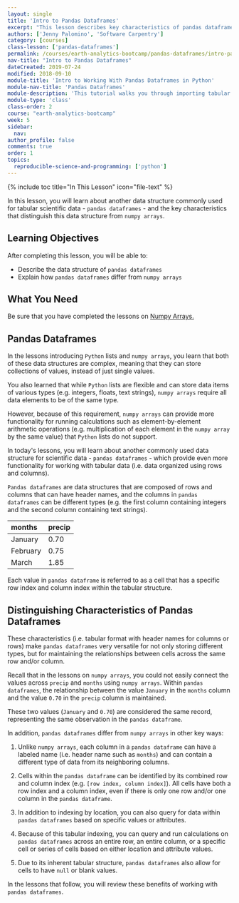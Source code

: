 ```yaml
---
layout: single
title: 'Intro to Pandas Dataframes'
excerpt: "This lesson describes key characteristics of pandas dataframes, a data structure commonly used for scientific data."
authors: ['Jenny Palomino', 'Software Carpentry']
category: [courses]
class-lesson: ['pandas-dataframes']
permalink: /courses/earth-analytics-bootcamp/pandas-dataframes/intro-pandas-dataframes/
nav-title: "Intro to Pandas Dataframes"
dateCreated: 2019-07-24
modified: 2018-09-10
module-title: 'Intro to Working With Pandas Dataframes in Python'
module-nav-title: 'Pandas Dataframes'
module-description: 'This tutorial walks you through importing tabular data (.csv) to pandas dataframes as well as summarizing, plotting, and running calculations on pandas dataframes.'
module-type: 'class'
class-order: 2
course: "earth-analytics-bootcamp"
week: 5
sidebar:
  nav:
author_profile: false
comments: true
order: 1
topics:
  reproducible-science-and-programming: ['python']
---
```

{% include toc title="In This Lesson" icon="file-text" %}

In this lesson, you will learn about another data structure commonly used for tabular scientific data - `pandas dataframes` - and the key characteristics that distinguish this data structure from `numpy arrays`.

<div class='notice--success' markdown="1">

## <i class="fa fa-graduation-cap" aria-hidden="true"></i> Learning Objectives

After completing this lesson, you will be able to:

* Describe the data structure of `pandas dataframes`
* Explain how `pandas dataframes` differ from `numpy arrays` 


## <i class="fa fa-check-square-o fa-2" aria-hidden="true"></i> What You Need

Be sure that you have completed the lessons on <a href="{{ site.url }}/courses/earth-analytics-bootcamp/numpy-arrays/">Numpy Arrays.</a> 

 </div>


## Pandas Dataframes

In the lessons introducing `Python` lists and `numpy arrays`, you learn that both of these data structures are complex, meaning that they can store collections of values, instead of just single values. 

You also learned that while `Python` lists are flexible and can store data items of various types (e.g. integers, floats, text strings), `numpy arrays` require all data elements to be of the same type. 

However, because of this requirement, `numpy arrays` can provide more functionality for running calculations such as element-by-element arithmetic operations (e.g. multiplication of each element in the `numpy array` by the same value) that `Python` lists do not support.  

In today's lessons, you will learn about another commonly used data structure for scientific data - `pandas dataframes` - which provide even more functionality for working with tabular data (i.e. data organized using rows and columns). 

`Pandas dataframes` are data structures that are composed of rows and columns that can have header names, and the columns in `pandas dataframes` can be different types (e.g. the first column containing integers and the second column containing text strings). 


| months          |  precip |
|:---------------|:--------|
| January        | 0.70 |
| February       |  0.75 |
| March          | 1.85 |  

Each value in `pandas dataframe` is referred to as a cell that has a specific row index and column index within the tabular structure. 


## Distinguishing Characteristics of Pandas Dataframes

These characteristics (i.e. tabular format with header names for columns or rows) make `pandas dataframes` very versatile for not only storing different types, but for maintaining the relationships between cells across the same row and/or column. 

Recall that in the lessons on `numpy arrays`, you could not easily connect the values across `precip` and `months` using `numpy arrays`. Within `pandas dataframes`, the relationship between the value `January` in the `months` column and the value `0.70` in the `precip` column is maintained. 

These two values (`January` and `0.70`) are considered the same record, representing the same observation in the `pandas dataframe`.

In addition, `pandas dataframes` differ from `numpy arrays` in other key ways:

1. Unlike `numpy arrays`, each column in a `pandas dataframe` can have a labeled name (i.e. header name such as `months`) and can contain a different type of data from its neighboring columns. 

2. Cells within the `pandas dataframe` can be identified by its combined row and column index (e.g. `[row index, column index]`). All cells have both a row index and a column index, even if there is only one row and/or one column in the `pandas dataframe`.

3. In addition to indexing by location, you can also query for data within `pandas dataframes` based on specific values or attributes. 

3. Because of this tabular indexing, you can query and run calculations on `pandas dataframes` across an entire row, an entire column, or a specific cell or series of cells based on either location and attribute values. 

4. Due to its inherent tabular structure, `pandas dataframes` also allow for cells to have `null` or blank values. 

In the lessons that follow, you will review these benefits of working with `pandas dataframes`. 
